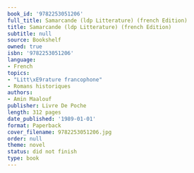 ```yaml
---
book_id: '9782253051206'
full_title: Samarcande (ldp Litterature) (french Edition)
title: Samarcande (ldp Litterature) (french Edition)
subtitle: null
source: Bookshelf
owned: true
isbn: '9782253051206'
language:
- French
topics:
- "Litt\xE9rature francophone"
- Romans historiques
authors:
- Amin Maalouf
publisher: Livre De Poche
length: 312 pages
date_published: '1989-01-01'
format: Paperback
cover_filename: 9782253051206.jpg
order: null
theme: novel
status: did not finish
type: book
---
```


